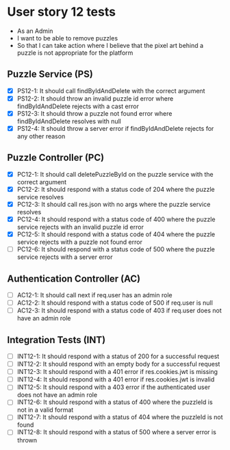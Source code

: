 # User story 12 tests

- As an Admin
- I want to be able to remove puzzles
- So that I can take action where I believe that the pixel art behind a puzzle is not appropriate for the platform

## Puzzle Service (PS)

- [x] PS12-1: It should call findByIdAndDelete with the correct argument
- [x] PS12-2: It should throw an invalid puzzle id error where findByIdAndDelete rejects with a cast error
- [x] PS12-3: It should throw a puzzle not found error where findByIdAndDelete resolves with null
- [x] PS12-4: It should throw a server error if findByIdAndDelete rejects for any other reason

## Puzzle Controller (PC)

- [x] PC12-1: It should call deletePuzzleById on the puzzle service with the correct argument
- [x] PC12-2: It should respond with a status code of 204 where the puzzle service resolves
- [x] PC12-3: It should call res.json with no args where the puzzle service resolves
- [x] PC12-4: It should respond with a status code of 400 where the puzzle service rejects with an invalid puzzle id error
- [x] PC12-5: It should respond with a status code of 404 where the puzzle service rejects with a puzzle not found error
- [ ] PC12-6: It should respond with a status code of 500 where the puzzle service rejects with a server error

## Authentication Controller (AC)

- [ ] AC12-1: It should call next if req.user has an admin role
- [ ] AC12-2: It should respond with a status code of 500 if req.user is null
- [ ] AC12-3: It should respond with a status code of 403 if req.user does not have an admin role

## Integration Tests (INT)

- [ ] INT12-1: It should respond with a status of 200 for a successful request
- [ ] INT12-2: It should respond with an empty body for a successful request
- [ ] INT12-3: It should respond with a 401 error if res.cookies.jwt is missing
- [ ] INT12-4: It should respond with a 401 error if res.cookies.jwt is invalid
- [ ] INT12-5: It should respond with a 403 error if the authenticated user does not have an admin role
- [ ] INT12-6: It should respond with a status of 400 where the puzzleId is not in a valid format
- [ ] INT12-7: It should respond with a status of 404 where the puzzleId is not found
- [ ] INT12-8: It should respond with a status of 500 where a server error is thrown
